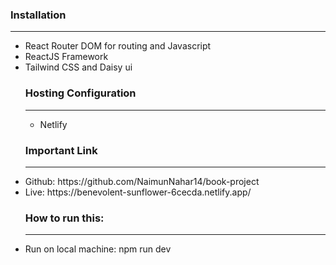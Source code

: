 ### Installation
<hr/>
<ul>
<li>React Router DOM for routing and Javascript</li>
<li>ReactJS Framework</li>
<li>Tailwind CSS and Daisy ui</li>
  
### Hosting Configuration
<hr/>
<ul>
<li>Netlify</li>
</ul>

### Important Link
<hr/>
<li> Github: https://github.com/NaimunNahar14/book-project </li>
<li>Live: https://benevolent-sunflower-6cecda.netlify.app/ </li>

### How to run this:
<hr/>
<li>Run on local machine: npm run dev</li>

